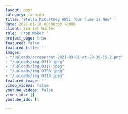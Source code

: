 ```yaml
---
layout: post
category: fashion
title: 'Stella McCartney AW21 ‘Our Time Is Now’ '
date: 2021-01-18 00:00:00 +0000
client: Scarlet Winter
role: 'Prop Maker '
project_page: true
featured: false
featured_title: ''
images:
- "/uploads/screenshot-2021-09-01-at-20-38-15-2.png"
- "/uploads/img_0319.jpeg"
- "/uploads/img_0317.jpeg"
- "/uploads/img_0308.jpeg"
- "/uploads/img_0318.jpeg"
featured_image: ''
vimeo_videos: false
youtube_videos: false
vimeo_ids: []
youtube_ids: []

---
```

